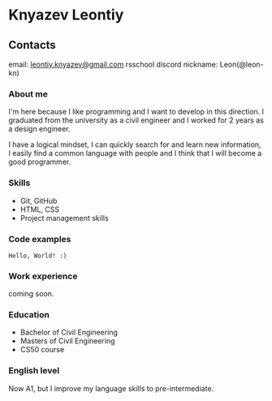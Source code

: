 # Knyazev Leontiy

## Contacts
email: leontiy.knyazev@gmail.com
rsschool discord nickname: Leon(@leon-kn)


### About me
I'm here because I like programming and I want to develop in this direction.
I graduated from the university as a civil engineer and I worked for 2 years as a design engineer. 

I have a logical mindset, I can quickly search for and learn new information, I easily find a common language with people and I think that I will become a good programmer.

### Skills
- Git, GitHub
- HTML, CSS
- Project management skills

### Code examples
```
Hello, World! :)
```

### Work experience
coming soon.

### Education
- Bachelor of Civil Engineering
- Masters of Civil Engineering
- CS50 course

### English level
Now A1, but I improve my language skills to pre-intermediate.